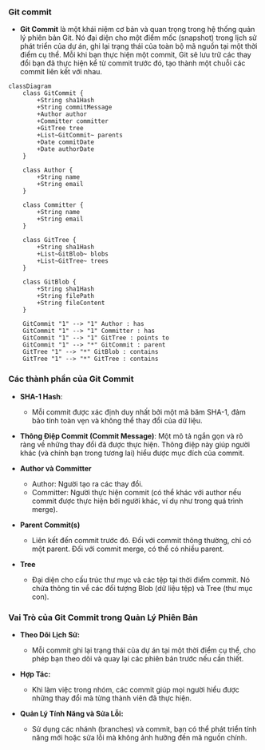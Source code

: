 ### Git commit

- **Git Commit** là một khái niệm cơ bản và quan trọng trong hệ thống quản lý phiên bản Git. Nó đại diện cho một điểm mốc (snapshot) trong lịch sử phát triển của dự án, ghi lại trạng thái của toàn bộ mã nguồn tại một thời điểm cụ thể. Mỗi khi bạn thực hiện một commit, Git sẽ lưu trữ các thay đổi bạn đã thực hiện kể từ commit trước đó, tạo thành một chuỗi các commit liên kết với nhau.

```mermaid
classDiagram
    class GitCommit {
        +String sha1Hash
        +String commitMessage
        +Author author
        +Committer committer
        +GitTree tree
        +List~GitCommit~ parents
        +Date commitDate
        +Date authorDate
    }

    class Author {
        +String name
        +String email
    }

    class Committer {
        +String name
        +String email
    }

    class GitTree {
        +String sha1Hash
        +List~GitBlob~ blobs
        +List~GitTree~ trees
    }

    class GitBlob {
        +String sha1Hash
        +String filePath
        +String fileContent
    }

    GitCommit "1" --> "1" Author : has
    GitCommit "1" --> "1" Committer : has
    GitCommit "1" --> "1" GitTree : points to
    GitCommit "1" --> "*" GitCommit : parent
    GitTree "1" --> "*" GitBlob : contains
    GitTree "1" --> "*" GitTree : contains
```

### Các thành phần của Git Commit

- **SHA-1 Hash**:
  - Mỗi commit được xác định duy nhất bởi một mã băm SHA-1, đảm bảo tính toàn vẹn và không thể thay đổi của dữ liệu.

- **Thông Điệp Commit (Commit Message)**: Một mô tả ngắn gọn và rõ ràng về những thay đổi đã được thực hiện. Thông điệp này giúp người khác (và chính bạn trong tương lai) hiểu được mục đích của commit.

- **Author và Committer**
  - Author: Người tạo ra các thay đổi.
  - Committer: Người thực hiện commit (có thể khác với author nếu commit được thực hiện bởi người khác, ví dụ như trong quá trình merge).

- **Parent Commit(s)**
  - Liên kết đến commit trước đó. Đối với commit thông thường, chỉ có một parent. Đối với commit merge, có thể có nhiều parent.

- **Tree**
  - Đại diện cho cấu trúc thư mục và các tệp tại thời điểm commit. Nó chứa thông tin về các đối tượng Blob (dữ liệu tệp) và Tree (thư mục con).

### Vai Trò của Git Commit trong Quản Lý Phiên Bản

- **Theo Dõi Lịch Sử:**
  - Mỗi commit ghi lại trạng thái của dự án tại một thời điểm cụ thể, cho phép bạn theo dõi và quay lại các phiên bản trước nếu cần thiết.

- **Hợp Tác:**
  - Khi làm việc trong nhóm, các commit giúp mọi người hiểu được những thay đổi mà từng thành viên đã thực hiện.

- **Quản Lý Tính Năng và Sửa Lỗi:**
  - Sử dụng các nhánh (branches) và commit, bạn có thể phát triển tính năng mới hoặc sửa lỗi mà không ảnh hưởng đến mã nguồn chính.
  